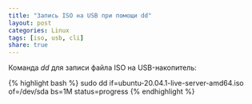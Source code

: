 ```yaml
---
title: "Запись ISO на USB при помощи dd"
layout: post
categories: Linux
tags: [iso, usb, cli]
share: true
---
```


Команда _dd_ для записи файла ISO на USB-накопитель:

{% highlight bash %}
sudo dd if=ubuntu-20.04.1-live-server-amd64.iso of=/dev/sda bs=1M status=progress
{% endhighlight %}